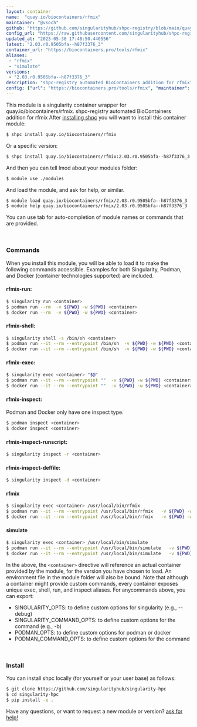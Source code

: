 ```yaml
---
layout: container
name:  "quay.io/biocontainers/rfmix"
maintainer: "@vsoch"
github: "https://github.com/singularityhub/shpc-registry/blob/main/quay.io/biocontainers/rfmix/container.yaml"
config_url: "https://raw.githubusercontent.com/singularityhub/shpc-registry/main/quay.io/biocontainers/rfmix/container.yaml"
updated_at: "2023-05-30 17:48:50.440556"
latest: "2.03.r0.9505bfa--h87f3376_3"
container_url: "https://biocontainers.pro/tools/rfmix"
aliases:
 - "rfmix"
 - "simulate"
versions:
 - "2.03.r0.9505bfa--h87f3376_3"
description: "shpc-registry automated BioContainers addition for rfmix"
config: {"url": "https://biocontainers.pro/tools/rfmix", "maintainer": "@vsoch", "description": "shpc-registry automated BioContainers addition for rfmix", "latest": {"2.03.r0.9505bfa--h87f3376_3": "sha256:d86bf897af37bd05d4b933597ee9e6b07117e76d946f65439986f0a5609eb005"}, "tags": {"2.03.r0.9505bfa--h87f3376_3": "sha256:d86bf897af37bd05d4b933597ee9e6b07117e76d946f65439986f0a5609eb005"}, "docker": "quay.io/biocontainers/rfmix", "aliases": {"rfmix": "/usr/local/bin/rfmix", "simulate": "/usr/local/bin/simulate"}}
---
```


This module is a singularity container wrapper for quay.io/biocontainers/rfmix.
shpc-registry automated BioContainers addition for rfmix
After [installing shpc](#install) you will want to install this container module:


```bash
$ shpc install quay.io/biocontainers/rfmix
```

Or a specific version:

```bash
$ shpc install quay.io/biocontainers/rfmix:2.03.r0.9505bfa--h87f3376_3
```

And then you can tell lmod about your modules folder:

```bash
$ module use ./modules
```

And load the module, and ask for help, or similar.

```bash
$ module load quay.io/biocontainers/rfmix/2.03.r0.9505bfa--h87f3376_3
$ module help quay.io/biocontainers/rfmix/2.03.r0.9505bfa--h87f3376_3
```

You can use tab for auto-completion of module names or commands that are provided.

<br>

### Commands

When you install this module, you will be able to load it to make the following commands accessible.
Examples for both Singularity, Podman, and Docker (container technologies supported) are included.

#### rfmix-run:

```bash
$ singularity run <container>
$ podman run --rm  -v ${PWD} -w ${PWD} <container>
$ docker run --rm  -v ${PWD} -w ${PWD} <container>
```

#### rfmix-shell:

```bash
$ singularity shell -s /bin/sh <container>
$ podman run --it --rm --entrypoint /bin/sh  -v ${PWD} -w ${PWD} <container>
$ docker run --it --rm --entrypoint /bin/sh  -v ${PWD} -w ${PWD} <container>
```

#### rfmix-exec:

```bash
$ singularity exec <container> "$@"
$ podman run --it --rm --entrypoint ""  -v ${PWD} -w ${PWD} <container> "$@"
$ docker run --it --rm --entrypoint ""  -v ${PWD} -w ${PWD} <container> "$@"
```

#### rfmix-inspect:

Podman and Docker only have one inspect type.

```bash
$ podman inspect <container>
$ docker inspect <container>
```

#### rfmix-inspect-runscript:

```bash
$ singularity inspect -r <container>
```

#### rfmix-inspect-deffile:

```bash
$ singularity inspect -d <container>
```


#### rfmix

```bash
$ singularity exec <container> /usr/local/bin/rfmix
$ podman run --it --rm --entrypoint /usr/local/bin/rfmix   -v ${PWD} -w ${PWD} <container> -c " $@"
$ docker run --it --rm --entrypoint /usr/local/bin/rfmix   -v ${PWD} -w ${PWD} <container> -c " $@"
```


#### simulate

```bash
$ singularity exec <container> /usr/local/bin/simulate
$ podman run --it --rm --entrypoint /usr/local/bin/simulate   -v ${PWD} -w ${PWD} <container> -c " $@"
$ docker run --it --rm --entrypoint /usr/local/bin/simulate   -v ${PWD} -w ${PWD} <container> -c " $@"
```



In the above, the `<container>` directive will reference an actual container provided
by the module, for the version you have chosen to load. An environment file in the
module folder will also be bound. Note that although a container
might provide custom commands, every container exposes unique exec, shell, run, and
inspect aliases. For anycommands above, you can export:

 - SINGULARITY_OPTS: to define custom options for singularity (e.g., --debug)
 - SINGULARITY_COMMAND_OPTS: to define custom options for the command (e.g., -b)
 - PODMAN_OPTS: to define custom options for podman or docker
 - PODMAN_COMMAND_OPTS: to define custom options for the command

<br>

### Install

You can install shpc locally (for yourself or your user base) as follows:

```bash
$ git clone https://github.com/singularityhub/singularity-hpc
$ cd singularity-hpc
$ pip install -e .
```

Have any questions, or want to request a new module or version? [ask for help!](https://github.com/singularityhub/singularity-hpc/issues)